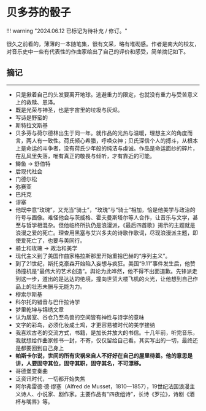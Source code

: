 # 贝多芬的骰子

!!! warning "2024.06.12 已标记为待补充 / 修订。"

很久之前看的，薄薄的一本随笔集，很有文采，略有堆砌感。作者是南大的校友，对音乐史中一些有代表性的作曲家给出了自己的评价和感受，简单摘记如下。

## 摘记
----

* 只是揪着自己的头发要离开地球。逃避重力的限定，也就没有重力与受苦意义上的救赎、恩泽。
* 既是光荣与神圣，也是宇宙里的垃圾与灰烬。
* 写诗是野蛮的
* 斯特拉文斯基
* 贝多芬与荷尔德林出生于同一年。就作品的光热与温暖，理想主义的角度而言，两人有一致性。荷氏倾心希腊，呼唤众神；贝氏深信个人的搏斗，从根本上是命运的斗争者，没有荷氏少年般的纯洁与虔诚。作品是命运面纱的碎片，在乱风里失落，唯有真正的敬畏与倾听，才有靠近的可能。
* 鳟鱼 -> 舒伯特
* 后现代社会
* 门德尔松
* 弥赛亚
* 巴托克
* 谬塞
* 他既中意“玫瑰”，又充当“骑士”，“玫瑰”与“骑士”相加，恰是他美学与政治的符号与画像。难怪他会与茨威格、霍夫曼斯塔尔等人合作，让音乐与文学，甚至与哲学相混杂。但他临终所执仍是浪漫派，《最后四首歌》揭示的主题就是浪漫之爱的死亡。理查用黑塞与艾兴多夫的诗歌作歌词，尽现浪漫派主题，即使爱死亡了，也要与美同行。
* 骑士和玫瑰 -> 政治和美学
* 现代主义到了美国作曲家格拉斯那里开始重拾巴赫的“序列主义”。
* 到了21世纪，斯托克豪森开始陷入妄想与疯狂。美国“9.11”事件发生后，他赞扬撞机是“最伟大的艺术创造”。舆论为此哗然，他不得不出面道歉。先锋派走到这一步，道出的是达达的绝境，撞向世贸大楼飞机的火光，让他想到自己作品上的壮志未酬与无能为力。
* 穆索尔斯基
* 科尔托的错音与巴什拉诗学
* 梦里乾坤与锦绣文章
* 认为居室、谷仓乃至鸟兽的空间皆有神性与诗学的意味
* 文字的彩鸟，必须化妆成土鸡，才更容易被时代的美学接纳
* 我喜欢古老的交流方式，书籍，是加长并放大的书信。十几年前，听完音乐，我就想给作曲家修书一封，不寄，仅仅留给自己看。其实写出的一切，最终还是都要回到自己身上
* **帕斯卡尔说，世间的所有灾祸来自人不好好在自己的屋里待着。他的意思是讲，人要固守其位，固守其职，固守其名，不可漂移。**
* 哥德堡变奏曲
* 泛资讯时代，一切都开始失焦
* 阿尔弗雷德·德·缪塞（Alfred de Musset，1810—1857），19世纪法国浪漫主义诗人、小说家、剧作家。主要作品有“四夜组诗”，长诗《罗拉》，诗剧《酒杯与嘴唇》等。


